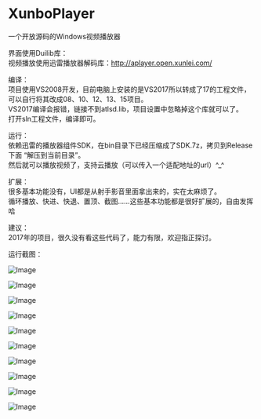 # XunboPlayer
一个开放源码的Windows视频播放器  

界面使用Duilib库：  
视频播放使用迅雷播放器解码库：http://aplayer.open.xunlei.com/  

编译：  
        项目使用VS2008开发，目前电脑上安装的是VS2017所以转成了17的工程文件，可以自行将其改成08、10、12、13、15项目。  
        VS2017编译会报错，链接不到atlsd.lib，项目设置中忽略掉这个库就可以了。  
        打开sln工程文件，编译即可。  

运行：  
        依赖迅雷的播放器组件SDK，在bin目录下已经压缩成了SDK.7z，拷贝到Release下面 “解压到当前目录”。  
        然后就可以播放视频了，支持云播放（可以传入一个适配地址的url）^_^  

扩展：  
    很多基本功能没有，UI都是从射手影音里面拿出来的，实在太麻烦了。  
    循环播放、快进、快退、置顶、截图……这些基本功能都是很好扩展的，自由发挥哈  

建议：      
    2017年的项目，很久没有看这些代码了，能力有限，欢迎指正探讨。  

运行截图：  

![Image](https://raw.githubusercontent.com/JelinYao/XunboPlayer/master/img/1.png)

![Image](https://raw.githubusercontent.com/JelinYao/XunboPlayer/master/img/2.png)

![Image](https://raw.githubusercontent.com/JelinYao/XunboPlayer/master/img/3.png)

![Image](https://raw.githubusercontent.com/JelinYao/XunboPlayer/master/img/4.png)

![Image](https://raw.githubusercontent.com/JelinYao/XunboPlayer/master/img/5.png)

![Image](https://raw.githubusercontent.com/JelinYao/XunboPlayer/master/img/6.png)

![Image](https://raw.githubusercontent.com/JelinYao/XunboPlayer/master/img/7.png)

![Image](https://raw.githubusercontent.com/JelinYao/XunboPlayer/master/img/8.png)

![Image](https://raw.githubusercontent.com/JelinYao/XunboPlayer/master/img/9.png)

![Image](https://raw.githubusercontent.com/JelinYao/XunboPlayer/master/img/10.png)
